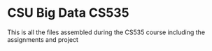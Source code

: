 # CSU Big Data CS535

This is all the files assembled during the CS535 course including the assignments and project
